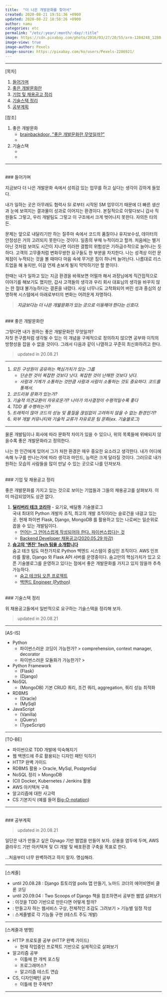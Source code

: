 ```yaml
---
title:  "더 나은 개발문화를 찾아서"
created: 2020-08-21 19:51:36 +0900
updated: 2020-08-22 18:58:26 +0900
author: namu
categories: etc
permalink: "/etc/:year/:month/:day/:title"
image: https://cdn.pixabay.com/photo/2016/03/27/20/55/arm-1284248_1280.jpg
image-view: true
image-author: Pexels
image-source: https://pixabay.com/ko/users/Pexels-2286921/
---
```



---

[목차]

1. [들어가며](#들어가며)
2. [좋은 개발문화란](#좋은-문화란)
3. [기업 및 채용공고 정리](#기업-및-채용공고-정리)
4. [기술스택 정리](#기술스택-정리)
5. [공부계획](#공부계획)

[참조]

1. 좋은 개발문화
    - [brainbackdoor, "좋은 개발문화란 무엇일까?"](https://brainbackdoor.tistory.com/116)
    - []()
2. 기술스택
    - []()
    - []()

---

<br>
### 들어가며

지금보다 더 나은 개발문화 속에서 성취감 있는 업무를 하고 싶다는 생각이 강하게 들었다.

내가 일하는 곳은 아무래도 협력사 SI 로부터 시작된 SM 업무이기 때문에 더 빠른 생산과 눈에 보여지는 결과물이 성과로 이어지는 환경이다.
본질적으로 이렇다보니 갑사 직원들도 그렇고, 우리 개발팀도 그렇고 이 구조에서 크게 벗어나지 못한다. 자의든 타의든.

문제는 앞으로 내달리기만 하는 질주마 속에서 코드의 품질이나 유지보수성, 데이터의 안정성은 거의 고려되지 못한다는 것이다.
일종의 부채 누적이라고 할까. 처음에는 별거 아닌 것처럼 보여도 시간이 지나면 이러한 결함의 위험성은 기하급수적으로 늘어나는 듯 하다.
고객의 고무줄처럼 변화무쌍한 요구들도 한 부분을 차지한다.
나는 성격상 이런 문제점이 누적되는 것을 볼 때마다 마음 속에 무거운 짐이 하나씩 늘어난다.
나름대로 리스트업을 해 놓지만, 이걸 언제 손보게 될지 막막하기만 할 뿐이다.

한때는 내가 일하고 있는 지금 환경을 바꿔보면 어떨까 해서 과장님에게 직간접적으로 이야기를 해보기도 했지만,
갑사 고객들의 생각과 우리 회사 대표님의 생각을 바꾸지 않는 한 절대 불가능하다는 결론을 내렸다.
사실 너무나도 고착화되어 버린 성과 중심의 상명하복 시스템에서 아래로부터의 변화는 어려운게 자명하다.

> **_지금보다는 더 나은 개발문화가 있는 곳으로 이동해야 한다는 신호다._**

<br>
### 좋은 개발문화란

그렇다면 내가 원하는 좋은 개발문화란 무엇일까?<br>
자칫 뜬구름처럼 생각될 수 있는 이 개념을 구체적으로 정의하지 않으면 공부와 이직의 방향성을 잡을 수 없을 것이다.
그래서 다음과 같이 나열하고 꾸준히 최신화하려고 한다.

> updated in 20.08.21

---

1. _모든 구성원이 공유하는 핵심가치가 있는 그룹_
    - _단순한 것이 복잡한 것보다 낫다. 복잡한 것이 난해한 것보다 낫다._
    - _사람과 기계가 소통하는 것만큼 사람과 사람이 소통하는 것도 중요하다. 코드를 통해서._
2. _코드리뷰 문화가 있는가?_
3. _기술적 의견교환이 자유로운가? 나아가 의사결정이 수평적일수록 좋다_
4. _TDD 를 수행하는가?_
5. _트래픽이 많아 코드의 성능 및 품질을 끊임없이 고려하지 않을 수 없는 환경인가?_
6. _외부 개발 커뮤니티와 기술적 교류가 자유로운 팀 문화(ex. 기술블로그)_

---

물론 개발팀이나 회사에 따라 문화적 차이가 있을 수 있으나, 위의 목록들에 위배되지 않을수록 좋은 개발문화라고 정의한다.

나는 한 인간에게 있어서 그가 처한 환경은 매우 중요한 요소라고 생각한다.
내가 어디에 속해 누구를 만나는가에 따라 생각과 마인드, 능력은 크게 달라질 것이다.
그러므로 내가 원하는 모습의 사람들을 많이 만날 수 있는 곳으로 나를 던져보자.

<br>
### 기업 및 채용공고 정리

좋은 개발문화를 가지고 있는 것으로 보이는 기업들과 그들의 채용공고를 살펴보자. 이미 마감되었어도 상관 없다.

1. [**딜리버리 테크 코리아**](https://medium.com/deliverytechkorea) - 요기요, 배달통 기술블로그
    <br>국내 최대의 Python 개발자 조직, 최고의 개발 조직이라는 슬로건을 내걸고 있는 곳.
    현재 파이썬 Flask, Django, MongoDB 를 활용하고 있는 나로써는 일순위로 꼽을 수 있는 개발팀이다.
    - [언어는 그 언어스럽게 작성되어야 한다. 파이썬스럽다는 것](https://medium.com/deliverytechkorea/from-java-to-python-eb3a877e53a3)
    - [Backend Developer 채용공고(2020.05.29 마감)](https://www.jobplanet.co.kr/companies/88549/job_postings/1152156/backend-developer/%EC%9A%94%EA%B8%B0%EC%9A%94?_rs=desktop_profile_job_postings)
2. [**숨고의 '엔진' Tech 팀을 소개합니다**](https://brunch.co.kr/@soomgo/1198)
    <br>숨고 테크 팀도 마찬가지로 Python 백엔드 시스템이 중심인 조직이다. AWS 인프라를 활용, Django 와 Flask API 서버를 운영중이다.
    숨고만의 핵심가치가 있고 오픈 기술블로그를 운영하고 있다는 점에서 좋은 개발문화를 가지고 있지 않을까 추측 가능하다.
    - [숨고 테크팀 오픈 프로젝트](https://github.com/SoomgoTech)
    - [백엔드 Engineer (Python)](https://www.jobplanet.co.kr/companies/323579/job_postings/1165608/%EC%9E%A1%ED%94%8C%EB%9E%98%EB%8B%9B-%EB%A7%A4%EC%B9%AD-%EB%B0%B1%EC%97%94%EB%93%9C-engineer-python/%EB%B8%8C%EB%A0%88%EC%9D%B4%EB%B8%8C%EB%AA%A8%EB%B0%94%EC%9D%BC?_rs=desktop_profile_job_postings)

<br>
### 기술스택 정리

위 채용공고들에서 일반적으로 요구하는 기술스택을 정리해 보자.

> updated in 20.08.21

---
[AS-IS]

- Python
    - 파이썬스러운 코딩이 가능한가? > comprehension, context manager, decorator
    - 파이썬스러운 모듈화가 가능한가? > 
- Python Framework
    - (Flask) 
    - (Django) 
- NoSQL
    - (MongoDB) 기본 CRUD 쿼리, 조건 쿼리, aggregation, 쿼리 성능 최적화
- RDBMS
    - (Oracle)
    - (MySql)
- JavaScript
    - (Vanilla)
    - (jQuery)
    - (TypeScript)

---
[TO-BE]

- 파이썬으로 TDD 개발에 익숙해지기
- 웹 백엔드에 주로 활용되는 디자인 패턴 익히기
- HTTP 완벽 가이드
- RDBMS 활용 > Oracle, MySql, PostgreSql
- NoSQL 정리 > MongoDB
- (CI) Docker, Kubernetes / Jenkins 활용
- AWS 아키텍쳐 구축
- 알고리즘에 대한 사고력
- CS 기본지식 (예를 들어 [Big-O-notation](https://johngrib.github.io/wiki/big-O-notation/))

---

<br>
### 공부계획

> updated in 20.08.21

일단은 내가 만들고 싶은 Djnago 기반 웹앱을 만들어 보자.
상용을 염두에 두며, AWS 클라우드 기반 아키텍쳐 및 CI 개발 및 배포환경 구축을 목표로 한다.

...처음부터 너무 완벽하려고 하지 말자. 명심해라.

---
[스케줄]

- until 20.08.28 : Django 튜토리얼 polls 앱 만들기, 노마드 코더의 에어비엔비 클론 코딩
- until 20.09.04 : Two Scoops of Django 책을 참조하면서 공부한 웹앱 살펴보기
- : 이것을 TDD 기반으로 만든다면 어떻게 할까?
- : 만들고자 하는 웹서비스 구상, 전체적인 조감도 그려보기 > 기능별 일정 작성
- : 스케줄별로 각 기능들 구현 (테스트 주도 개발)

---
[스케줄과 병행]

- HTTP 프로토콜 공부 (HTTP 완벽 가이드)
    - 현재 작업중인 프로젝트 기반으로 실제적으로 살펴보기
- 알고리즘 공부
    - 이틀에 한 개씩 포스팅
    - 프로그래머스?
    - 알고리즘 테스트 연습
- CS, 디자인패턴 공부
    - 이틀에 한 주제씩?

---
